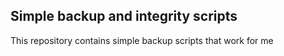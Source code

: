 Simple backup and integrity scripts
-----------------------------------

This repository contains simple backup scripts that work for me
